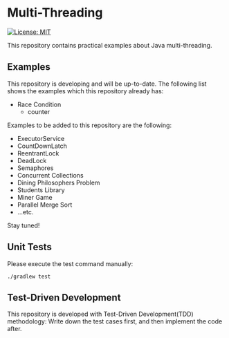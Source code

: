 # Multi-Threading

[![License: MIT](https://img.shields.io/badge/License-MIT-yellow.svg)](https://github.com/chinhung/pointwave/blob/master/LICENSE)

This repository contains practical examples about Java multi-threading.

## Examples

This repository is developing and will be up-to-date. The following list shows the examples which this repository already has:

- Race Condition
  - counter

Examples to be added to this repository are the following:

- ExecutorService
- CountDownLatch
- ReentrantLock
- DeadLock
- Semaphores
- Concurrent Collections
- Dining Philosophers Problem
- Students Library
- Miner Game
- Parallel Merge Sort
- ...etc.

Stay tuned!
  
## Unit Tests

Please execute the test command manually: 

```
./gradlew test
```
  
## Test-Driven Development

This repository is developed with Test-Driven Development(TDD) methodology: Write down the test cases first, and then implement the code after.